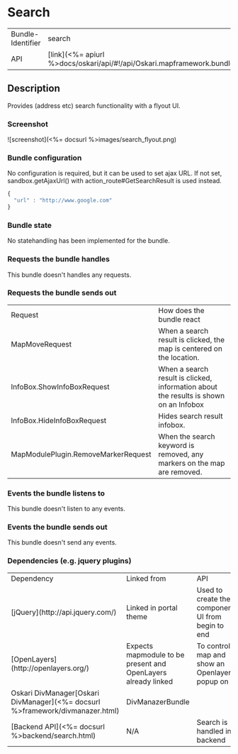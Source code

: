 # Search

<table>
  <tr>
    <td>Bundle-Identifier</td><td>search</td>
  </tr>
  <tr>
    <td>API</td><td>[link](<%= apiurl %>docs/oskari/api/#!/api/Oskari.mapframework.bundle.search.SearchBundleInstance)</td>
  </tr>
</table>

## Description

Provides (address etc) search functionality with a flyout UI.

### Screenshot

![screenshot](<%= docsurl %>images/search_flyout.png)

### Bundle configuration

No configuration is required, but it can be used to set ajax URL. If not set, sandbox.getAjaxUrl() with action_route#GetSearchResult is used instead.

```javascript
{
  "url" : "http://www.google.com"
}
```

### Bundle state

No statehandling has been implemented for the bundle.

### Requests the bundle handles

This bundle doesn't handles any requests.

### Requests the bundle sends out

<table>
<tbody><tr><td> Request </td><td> How does the bundle react
</td></tr><tr><td> MapMoveRequest </td><td> When a search result is clicked, the map is centered on the location.
</td></tr><tr><td> InfoBox.ShowInfoBoxRequest </td><td> When a search result is clicked, information about the results is shown on an Infobox
</td></tr><tr><td> InfoBox.HideInfoBoxRequest </td><td> Hides search result infobox.
</td></tr><tr><td> MapModulePlugin.RemoveMarkerRequest </td><td> When the search keyword is removed, any markers on the map are removed.
</td></tr></tbody></table>

### Events the bundle listens to

This bundle doesn't listen to any events.

### Events the bundle sends out

This bundle doesn't send any events.

### Dependencies (e.g. jquery plugins)

<table>
<tbody><tr><td> Dependency </td><td> Linked from </td><td> API </td><td> Purpose
</td></tr><tr><td> [jQuery](http://api.jquery.com/) </td><td> Linked in portal theme </td><td> Used to create the component UI from begin to end
</td></tr><tr><td> [OpenLayers](http://openlayers.org/) </td><td> Expects mapmodule to be present and OpenLayers already linked </td><td> To control map and show an Openlayers popup on it
</td></tr><tr><td> Oskari DivManager[Oskari DivManager](<%= docsurl %>framework/divmanazer.html) </td><td> DivManazerBundle </td><td>   </td><td> Provides flyout/tile functionality
</td></tr><tr><td> [Backend API](<%= docsurl %>backend/search.html) </td><td> N/A </td><td> Search is handled in backend
</td></tr></tbody></table>
